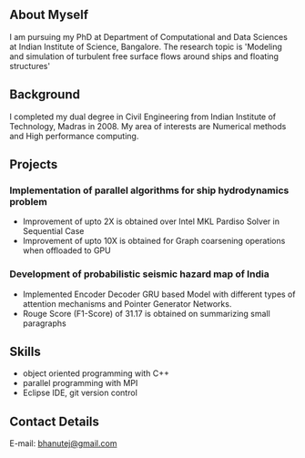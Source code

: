 ## About Myself
I am pursuing my PhD at Department of Computational and Data Sciences at Indian Institute of Science, Bangalore. The research topic is 'Modeling and simulation of turbulent free surface flows around ships and floating structures'

## Background
I completed my dual degree in Civil Engineering from Indian Institute of Technology, Madras in 2008. My area of interests are Numerical methods and High performance computing.

## Projects
### Implementation of parallel algorithms for ship hydrodynamics problem
-  Improvement of upto 2X is obtained over Intel MKL Pardiso Solver in Sequential Case
-  Improvement of upto 10X is obtained for Graph coarsening operations when offloaded to GPU

### Development of probabilistic seismic hazard map of India
- Implemented Encoder Decoder GRU based Model with different types of attention mechanisms and Pointer Generator Networks.
- Rouge Score (F1-Score) of 31.17 is obtained on summarizing small paragraphs

## Skills
- object oriented programming with C++
- parallel programming with MPI
- Eclipse IDE, git version control

## Contact Details
E-mail: [bhanutej@gmail.com](bhanutej@gmail.com) 
